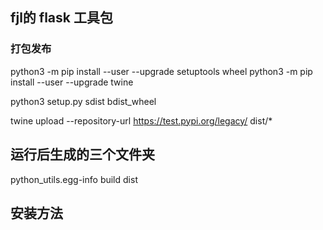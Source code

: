 ## fjl的 flask 工具包

### 打包发布
python3 -m pip install --user --upgrade setuptools wheel
python3 -m pip install --user --upgrade twine

python3 setup.py sdist bdist_wheel

twine upload --repository-url https://test.pypi.org/legacy/ dist/*

## 运行后生成的三个文件夹

python_utils.egg-info
build
dist

## 安装方法


